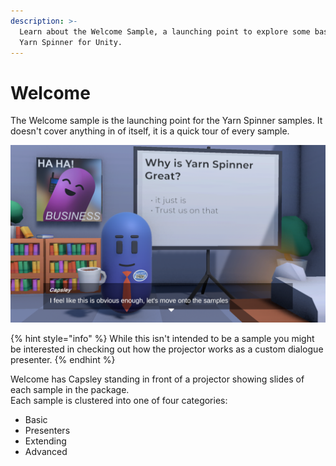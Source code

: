 ```yaml
---
description: >-
  Learn about the Welcome Sample, a launching point to explore some basics of
  Yarn Spinner for Unity.
---
```


# Welcome

The Welcome sample is the launching point for the Yarn Spinner samples. It doesn't cover anything in of itself, it is a quick tour of every sample.

![The Welcome Sample](../../.gitbook/assets/welcome.png)

{% hint style="info" %}
While this isn't intended to be a sample you might be interested in checking out how the projector works as a custom dialogue presenter.
{% endhint %}

Welcome has Capsley standing in front of a projector showing slides of each sample in the package.\
Each sample is clustered into one of four categories:

* Basic
* Presenters
* Extending
* Advanced
